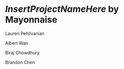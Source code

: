 # ___InsertProjectNameHere___ by Mayonnaise

Lauren Pehlivanian

Albert Wan

Biraj Chowdhury

Brandon Chen

